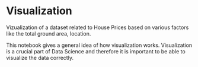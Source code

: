# Visualization
Vizualization of a dataset related to House Prices based on various factors like the total ground area, location.


This notebook gives a general idea of how visualization works. Visualization is a crucial part of Data Science and therefore it is important to be able to visualize the data correctly.

